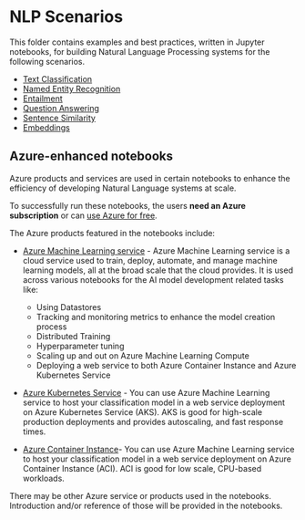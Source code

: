 # NLP Scenarios

This folder contains examples and best practices, written in Jupyter notebooks, for building Natural Language Processing systems for the following scenarios.


- [Text Classification](text_classification)
- [Named Entity Recognition](named_entity_recognition)
- [Entailment](entailment)
- [Question Answering](question_answering)
- [Sentence Similarity](sentence_similarity)
- [Embeddings](embeddings)

## Azure-enhanced notebooks

Azure products and services are used in certain notebooks to enhance the efficiency of developing Natural Language systems at scale.

To successfully run these notebooks, the users **need an Azure subscription** or can [use Azure for free](https://azure.microsoft.com/en-us/free/).

The Azure products featured in the notebooks include:

* [Azure Machine Learning service](https://azure.microsoft.com/en-us/services/machine-learning-service/) - Azure Machine Learning service is a cloud service used to train, deploy, automate, and manage machine learning models, all at the broad scale that the cloud provides. It is used across various notebooks for the AI model development related tasks like:
  * Using Datastores
  * Tracking and monitoring metrics to enhance the model creation process
  * Distributed Training
  * Hyperparameter tuning
  * Scaling up and out on Azure Machine Learning Compute
  * Deploying a web service to both Azure Container Instance and Azure Kubernetes Service

* [Azure Kubernetes Service](https://docs.microsoft.com/en-us/azure/machine-learning/service/how-to-deploy-and-where#aks) - You can use Azure Machine Learning service to host your classification model in a web service deployment on Azure Kubernetes Service (AKS). AKS is good for high-scale production deployments and provides autoscaling, and fast response times.

* [Azure Container Instance](https://docs.microsoft.com/en-us/azure/machine-learning/service/how-to-deploy-and-where#aci)- You can use Azure Machine Learning service to host your classification model in a web service deployment on Azure Container Instance (ACI). ACI is good for low scale, CPU-based workloads.

There may be other Azure service or products used in the notebooks. Introduction and/or reference of those will be provided in the notebooks.
